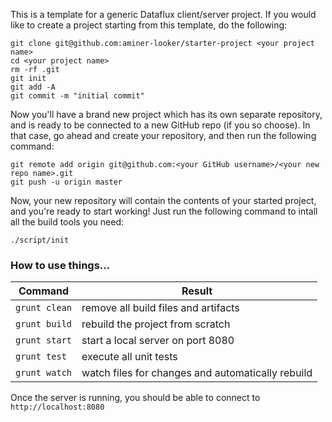 This is a template for a generic Dataflux client/server project.  If you would like to create a project starting from this template, do the following:

    git clone git@github.com:aminer-looker/starter-project <your project name>
    cd <your project name>
    rm -rf .git
    git init
    git add -A
    git commit -m "initial commit"

Now you'll have a brand new project which has its own separate repository, and is ready to be connected to a new GitHub repo (if you so choose).  In that case, go ahead and create your repository, and then run the following command:

    git remote add origin git@github.com:<your GitHub username>/<your new repo name>.git
    git push -u origin master

Now, your new repository will contain the contents of your started project, and you're ready to start working!  Just run the following command to intall all the build tools you need:

    ./script/init

### How to use things...

| Command              | Result                                            |
|----------------------|---------------------------------------------------|
| `grunt clean`        | remove all build files and artifacts              |
| `grunt build`        | rebuild the project from scratch                  |
| `grunt start`        | start a local server on port 8080                 |
| `grunt test`         | execute all unit tests                            |
| `grunt watch`        | watch files for changes and automatically rebuild |

Once the server is running, you should be able to connect to `http://localhost:8080`
